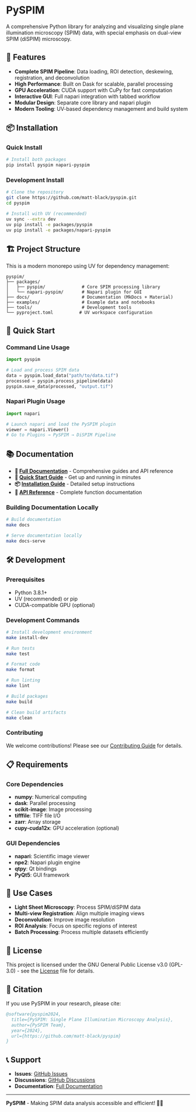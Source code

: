 # PySPIM

A comprehensive Python library for analyzing and visualizing single plane illumination microscopy (SPIM) data, with special emphasis on dual-view SPIM (diSPIM) microscopy.

## 🚀 Features

- **Complete SPIM Pipeline**: Data loading, ROI detection, deskewing, registration, and deconvolution
- **High Performance**: Built on Dask for scalable, parallel processing
- **GPU Acceleration**: CUDA support with CuPy for fast computation
- **Interactive GUI**: Full napari integration with tabbed workflow
- **Modular Design**: Separate core library and napari plugin
- **Modern Tooling**: UV-based dependency management and build system

## 📦 Installation

### Quick Install

```bash
# Install both packages
pip install pyspim napari-pyspim
```

### Development Install

```bash
# Clone the repository
git clone https://github.com/matt-black/pyspim.git
cd pyspim

# Install with UV (recommended)
uv sync --extra dev
uv pip install -e packages/pyspim
uv pip install -e packages/napari-pyspim
```

## 🏗️ Project Structure

This is a modern monorepo using UV for dependency management:

```
pyspim/
├── packages/
│   ├── pyspim/              # Core SPIM processing library
│   └── napari-pyspim/       # Napari plugin for GUI
├── docs/                    # Documentation (MkDocs + Material)
├── examples/                # Example data and notebooks
├── tools/                   # Development tools
└── pyproject.toml          # UV workspace configuration
```

## 🚀 Quick Start

### Command Line Usage

```python
import pyspim

# Load and process SPIM data
data = pyspim.load_data("path/to/data.tif")
processed = pyspim.process_pipeline(data)
pyspim.save_data(processed, "output.tif")
```

### Napari Plugin Usage

```python
import napari

# Launch napari and load the PySPIM plugin
viewer = napari.Viewer()
# Go to Plugins → PySPIM → DiSPIM Pipeline
```

## 📚 Documentation

- **📖 [Full Documentation](https://pyspim.readthedocs.io/)** - Comprehensive guides and API reference
- **🚀 [Quick Start Guide](docs/getting-started/quickstart.md)** - Get up and running in minutes
- **📦 [Installation Guide](docs/getting-started/installation.md)** - Detailed setup instructions
- **🔧 [API Reference](docs/packages/pyspim/api.md)** - Complete function documentation

### Building Documentation Locally

```bash
# Build documentation
make docs

# Serve documentation locally
make docs-serve
```

## 🛠️ Development

### Prerequisites

- Python 3.8.1+
- UV (recommended) or pip
- CUDA-compatible GPU (optional)

### Development Commands

```bash
# Install development environment
make install-dev

# Run tests
make test

# Format code
make format

# Run linting
make lint

# Build packages
make build

# Clean build artifacts
make clean
```

### Contributing

We welcome contributions! Please see our [Contributing Guide](docs/development/contributing.md) for details.

## 📋 Requirements

### Core Dependencies

- **numpy**: Numerical computing
- **dask**: Parallel processing
- **scikit-image**: Image processing
- **tifffile**: TIFF file I/O
- **zarr**: Array storage
- **cupy-cuda12x**: GPU acceleration (optional)

### GUI Dependencies

- **napari**: Scientific image viewer
- **npe2**: Napari plugin engine
- **qtpy**: Qt bindings
- **PyQt5**: GUI framework

## 🎯 Use Cases

- **Light Sheet Microscopy**: Process SPIM/diSPIM data
- **Multi-view Registration**: Align multiple imaging views
- **Deconvolution**: Improve image resolution
- **ROI Analysis**: Focus on specific regions of interest
- **Batch Processing**: Process multiple datasets efficiently

## 📄 License

This project is licensed under the GNU General Public License v3.0 (GPL-3.0) - see the [License](docs/about/license.md) file for details.

## 🤝 Citation

If you use PySPIM in your research, please cite:

```bibtex
@software{pyspim2024,
  title={PySPIM: Single Plane Illumination Microscopy Analysis},
  author={PySPIM Team},
  year={2024},
  url={https://github.com/matt-black/pyspim}
}
```

## 📞 Support

- **Issues**: [GitHub Issues](https://github.com/matt-black/pyspim/issues)
- **Discussions**: [GitHub Discussions](https://github.com/matt-black/pyspim/discussions)
- **Documentation**: [Full Documentation](https://pyspim.readthedocs.io/)

---

**PySPIM** - Making SPIM data analysis accessible and efficient! 🔬✨
